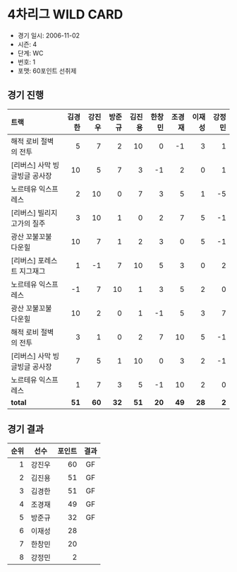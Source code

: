 # 4차리그 WILD CARD

- 경기 일시: 2006-11-02
- 시즌: 4
- 단계: WC
- 번호: 1
- 포맷: 60포인트 선취제





## 경기 진행

| 트랙 | 김경한 | 강진우 | 방준규 | 김진용 | 한창민 | 조경재 | 이재성 | 강정민 |
|:---|---:|---:|---:|---:|---:|---:|---:|---:|
| 해적 로비 절벽의 전투 | 5 | 7 | 2 | 10 | 0 | -1 | 3 | 1 |
| [리버스] 사막 빙글빙글 공사장 | 10 | 5 | 7 | 3 | -1 | 2 | 0 | 1 |
| 노르테유 익스프레스 | 2 | 10 | 0 | 7 | 3 | 5 | 1 | -5 |
| [리버스] 빌리지 고가의 질주 | 3 | 10 | 1 | 0 | 2 | 7 | 5 | -1 |
| 광산 꼬불꼬불 다운힐 | 10 | 7 | 1 | 2 | 3 | 0 | 5 | -1 |
| [리버스] 포레스트 지그재그 | 1 | -1 | 7 | 10 | 5 | 3 | 0 | 2 |
| 노르테유 익스프레스 | -1 | 7 | 10 | 1 | 3 | 5 | 2 | 0 |
| 광산 꼬불꼬불 다운힐 | 10 | 2 | 0 | 1 | -1 | 5 | 3 | 7 |
| 해적 로비 절벽의 전투 | 3 | 1 | 0 | 2 | 7 | 10 | 5 | -1 |
| [리버스] 사막 빙글빙글 공사장 | 7 | 5 | 1 | 10 | 0 | 3 | 2 | -1 |
| 노르테유 익스프레스 | 1 | 7 | 3 | 5 | -1 | 10 | 2 | 0 |
| __total__ | __51__ | __60__ | __32__ | __51__ | __20__ | __49__ | __28__ | __2__ |




## 경기 결과

| 순위 | 선수 | 포인트 | 결과 |
|---:|:---:|---:|:---:|
| 1 | 강진우 | 60 | GF |
| 2 | 김진용 | 51 | GF |
| 3 | 김경한 | 51 | GF |
| 4 | 조경재 | 49 | GF |
| 5 | 방준규 | 32 | GF |
| 6 | 이재성 | 28 |  |
| 7 | 한창민 | 20 |  |
| 8 | 강정민 | 2 |  |

